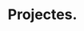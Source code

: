 ---
layout: all-projects
slug: all-projects
title: Projectes.
description: Lorem ipsum dolor sit amet consectetur adipisicing elit. Amet dolores consectetur voluptate eos cupiditate ea alias, distinctio corporis quis aspernatur consequuntur velit aliquam quae facere, dolorem ab aperiam animi doloribus.
img:
    source: /media/drops-about-us.png
    alt: drops-transparency
decorator: 
    source: /media/site-symbols/project-symbol.png
    alt: project-symbol-png
---